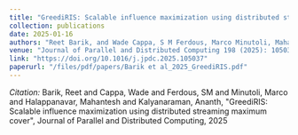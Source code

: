 ```yaml
---
title: "GreediRIS: Scalable influence maximization using distributed streaming maximum cover"
collection: publications
date: 2025-01-16
authors: "Reet Barik, and Wade Cappa, S M Ferdous, Marco Minutoli, Mahantesh Halappanavar and Ananth Kalyanaraman"
venue: "Journal of Parallel and Distributed Computing 198 (2025): 105037"
link: "https://doi.org/10.1016/j.jpdc.2025.105037"
paperurl: "/files/pdf/papers/Barik et al_2025_GreediRIS.pdf"
---
```

*Citation:* Barik, Reet and Cappa, Wade and Ferdous, SM and Minutoli, Marco and Halappanavar, Mahantesh and Kalyanaraman, Ananth, "GreediRIS: Scalable influence maximization using distributed streaming maximum cover", Journal of Parallel and Distributed Computing, 2025
